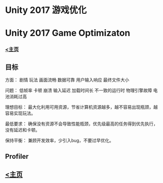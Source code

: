 # Unity 2017 游戏优化
# Unity 2017 Game Optimizaton

### [<主页](/index.html)

## 目标

方面：
剧情 玩法 画面流畅 数据可靠 用户输入响应 最终文件大小

问题：
低帧率 卡顿 崩溃 输入延迟 加载时间长 不一致的运行时 物理引擎故障 电池消耗过高

理想目标：
最大化利用可用资源，节省计算机资源越多，越不容易出现瓶颈，越容易实现玩法。

最低要求：
确保没有资源不会导致性能瓶颈，优先级最高的任务得到优先执行，没有延迟和卡顿。

保持平衡：
兼顾开发效率，少引入bug，不要过早优化。

## Profiler

## [<主页](/index.html)

